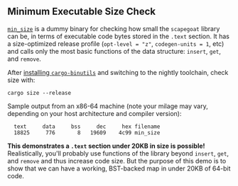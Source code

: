 ## Minimum Executable Size Check

[`min_size`](./src/main.rs) is a dummy binary for checking how small the `scapegoat` library can be, in terms of executable code bytes stored in the `.text` section.
It has a size-optimized release profile (`opt-level = "z"`, `codegen-units = 1`, etc) and calls only the most basic functions of the data structure: `insert`, `get`, and `remove`.

After [installing `cargo-binutils`](https://github.com/rust-embedded/cargo-binutils) and switching to the nightly toolchain, check size with:

```
cargo size --release
```

Sample output from an x86-64 machine (note your milage may vary, depending on your host architecture and compiler version):

```
  text	   data	    bss	    dec	    hex	filename
  18825	    776	      8	  19609	   4c99	min_size
```

**This demonstrates a `.text` section under 20KB in size is possible!**
Realistically, you'll probably use functions of the library beyond `insert`, `get`, and `remove` and thus increase code size.
But the purpose of this demo is to show that we can have a working, BST-backed map in under 20KB of 64-bit code.